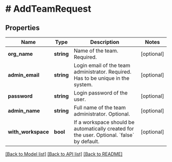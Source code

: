 # # AddTeamRequest

## Properties

Name | Type | Description | Notes
------------ | ------------- | ------------- | -------------
**org_name** | **string** | Name of the team. Required. | [optional]
**admin_email** | **string** | Login email of the team administrator. Required. Has to be unique in the system. | [optional]
**password** | **string** | Login password of the user. | [optional]
**admin_name** | **string** | Full name of the team administrator. Optional. | [optional]
**with_workspace** | **bool** | If a workspace should be automatically created for the user. Optional. &#x60;false&#x60; by default. | [optional]

[[Back to Model list]](../../README.md#models) [[Back to API list]](../../README.md#endpoints) [[Back to README]](../../README.md)
